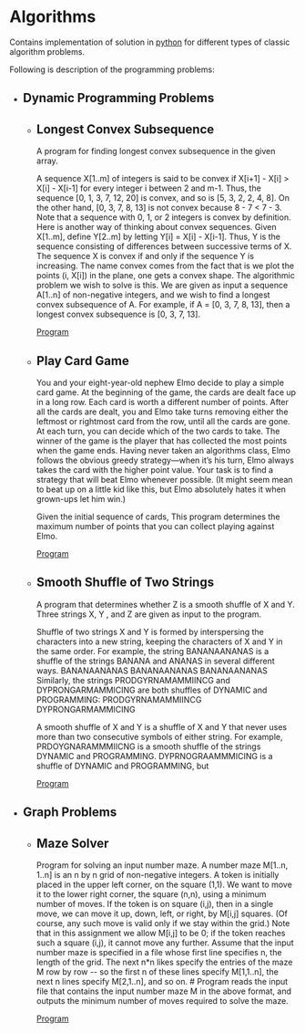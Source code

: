 # Algorithms
Contains implementation of solution in [python](https://www.python.org/) for different types of classic algorithm problems.

Following is description of the programming problems:

- ## Dynamic Programming Problems

  - ## Longest Convex Subsequence
    A program for finding longest convex subsequence in the given array.
    
    A sequence X[1..m] of integers is said to be convex
    if X[i+1] - X[i] > X[i] - X[i-1] for every integer i between 2 and m-1.
    Thus, the sequence [0, 1, 3, 7, 12, 20] is convex, and so is [5, 3, 2, 2, 4, 8].
    On the other hand, [0, 3, 7, 8, 13] is not convex because 8 - 7 < 7 - 3.
    Note that a sequence with 0, 1, or 2 integers is convex by definition.
    Here is another way of thinking about convex sequences.
    Given X[1..m], define Y[2..m] by letting Y[i] = X[i] - X[i-1].
    Thus, Y is the sequence consisting of differences between successive terms of X.
    The sequence X is convex if and only if the sequence Y is increasing.
    The name convex comes from the fact that is we plot the points (i, X[i]) in the plane, one gets a convex shape. 
    The algorithmic problem we wish to solve is this. We are given as input a sequence A[1..n] of non-negative integers,
    and we wish to find a longest convex subsequence of A.
    For example, if A = [0, 3, 7, 8, 13], then a longest convex subsequence is [0, 3, 7, 13].
    
    [Program](https://github.com/muneeb706/Algorithms/blob/master/dynamic_programming/longest_convex_subsequence.py)
    
  - ## Play Card Game
    You and your eight-year-old nephew Elmo decide to play a simple card
    game. At the beginning of the game, the cards are dealt face up in a long
    row. Each card is worth a different number of points. After all the cards are
    dealt, you and Elmo take turns removing either the leftmost or rightmost
    card from the row, until all the cards are gone. At each turn, you can decide
    which of the two cards to take. The winner of the game is the player that
    has collected the most points when the game ends.
    Having never taken an algorithms class, Elmo follows the obvious greedy
    strategy—when it’s his turn, Elmo always takes the card with the higher
    point value. Your task is to find a strategy that will beat Elmo whenever
    possible. (It might seem mean to beat up on a little kid like this, but Elmo
    absolutely hates it when grown-ups let him win.)

    Given the initial sequence
    of cards, This program determines the maximum number of points that you can collect
    playing against Elmo.
    
    [Program](https://github.com/muneeb706/Algorithms/blob/master/dynamic_programming/play-card-game.py)
  
  - ## Smooth Shuffle of Two Strings
    A program that determines whether Z is a smooth shuffle of X and Y. Three strings X, Y ,
    and Z are given as input to the program.
    
    Shuffle of two strings X and Y is formed by interspersing the characters
    into a new string, keeping the characters of X and Y in the same order.
    For example, the string BANANAANANAS is a shuffle of the strings BANANA and
    ANANAS in several different ways.
    BANANAANANAS BANANAANANAS BANANAANANAS
    Similarly, the strings PRODGYRNAMAMMIINCG and DYPRONGARMAMMICING are
    both shuffles of DYNAMIC and PROGRAMMING:
    PRODGYRNAMAMMIINCG DYPRONGARMAMMICING

    A smooth shuffle of X and Y is a shuffle of X and Y that never uses
    more than two consecutive symbols of either string. For example,
    PRDOYGNARAMMMIICNG is a smooth shuffle of the strings DYNAMIC and
    PROGRAMMING.
    DYPRNOGRAAMMMICING is a shuffle of DYNAMIC and PROGRAMMING, but
    
    [Program](https://github.com/muneeb706/Algorithms/blob/master/dynamic_programming/smooth-shuffle-of-two-strings.py)

- ## Graph Problems
  - ## Maze Solver
    Program for solving an input number maze. A number maze M[1..n, 1..n] is an n by n grid of non-negative integers.
    A token is initially placed in the upper left corner, on the square (1,1).
    We want to move it to the lower right corner,
    the square (n,n), using a minimum number of moves.
    If the token is on square (i,j), then in a single move,
    we can move it up, down, left, or right, by M[i,j] squares.
    (Of course, any such move is valid only if we stay within the grid.)
    Note that in this assignment we allow M[i,j] to be 0;
    if the token reaches such a square (i,j), it cannot move any further.
    Assume that the input number maze is specified in a file whose first line specifies n,
    the length of the grid.
    The next n*n likes specify the entries of the maze M row by row -- so the first n of these lines specify M[1,1..n],
    the next n lines specify M[2,1..n], and so on. #
    Program reads the input file that contains the input number maze M in the above format,
    and outputs the minimum number of moves required to solve the maze.
    
    [Program](https://github.com/muneeb706/Algorithms/blob/master/graph/maze-solver.py)
